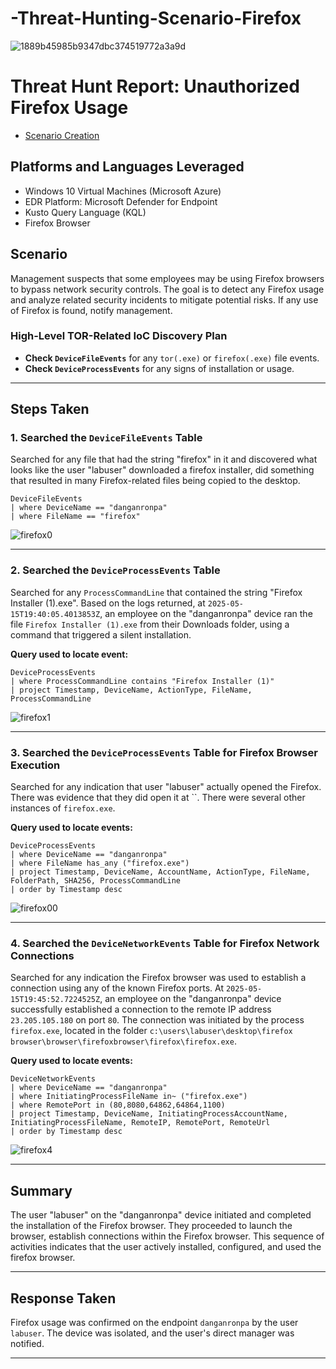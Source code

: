 # -Threat-Hunting-Scenario-Firefox
![1889b45985b9347dbc374519772a3a9d](https://github.com/user-attachments/assets/66ad3cf5-8de7-456b-8162-cef3525662d4)


# Threat Hunt Report: Unauthorized Firefox Usage
- [Scenario Creation](https://github.com/joshmadakor0/threat-hunting-scenario-tor/blob/main/threat-hunting-scenario-tor-event-creation.md)

## Platforms and Languages Leveraged
- Windows 10 Virtual Machines (Microsoft Azure)
- EDR Platform: Microsoft Defender for Endpoint
- Kusto Query Language (KQL)
- Firefox Browser

##  Scenario

Management suspects that some employees may be using Firefox browsers to bypass network security controls. The goal is to detect any Firefox usage and analyze related security incidents to mitigate potential risks. If any use of Firefox is found, notify management.

### High-Level TOR-Related IoC Discovery Plan

- **Check `DeviceFileEvents`** for any `tor(.exe)` or `firefox(.exe)` file events.
- **Check `DeviceProcessEvents`** for any signs of installation or usage.

---

## Steps Taken

### 1. Searched the `DeviceFileEvents` Table

Searched for any file that had the string "firefox" in it and discovered what looks like the user "labuser" downloaded a firefox installer, did something that resulted in many Firefox-related files being copied to the desktop.

```kql
DeviceFileEvents
| where DeviceName == "danganronpa"
| where FileName == "firefox"
```
![firefox0](https://github.com/user-attachments/assets/d592a028-62dd-4116-9787-0359e10006f9)


---

### 2. Searched the `DeviceProcessEvents` Table

Searched for any `ProcessCommandLine` that contained the string "Firefox Installer (1).exe". Based on the logs returned, at `2025-05-15T19:40:05.4013853Z`, an employee on the "danganronpa" device ran the file `Firefox Installer (1).exe` from their Downloads folder, using a command that triggered a silent installation.

**Query used to locate event:**

```kql
DeviceProcessEvents
| where ProcessCommandLine contains "Firefox Installer (1)"
| project Timestamp, DeviceName, ActionType, FileName, ProcessCommandLine

```
![firefox1](https://github.com/user-attachments/assets/58a334dc-832d-4653-9ce9-c44618c4f853)

---

### 3. Searched the `DeviceProcessEvents` Table for Firefox Browser Execution

Searched for any indication that user "labuser" actually opened the Firefox. There was evidence that they did open it at ``. There were several other instances of `firefox.exe`.

**Query used to locate events:**

```kql
DeviceProcessEvents  
| where DeviceName == "danganronpa"  
| where FileName has_any ("firefox.exe")  
| project Timestamp, DeviceName, AccountName, ActionType, FileName, FolderPath, SHA256, ProcessCommandLine  
| order by Timestamp desc
```
![firefox00](https://github.com/user-attachments/assets/c75fce23-a761-4e59-9c4e-a75789411b1a)

---

### 4. Searched the `DeviceNetworkEvents` Table for Firefox Network Connections

Searched for any indication the Firefox browser was used to establish a connection using any of the known Firefox ports. At `2025-05-15T19:45:52.7224525Z`, an employee on the "danganronpa" device successfully established a connection to the remote IP address `23.205.105.180` on port `80`. The connection was initiated by the process `firefox.exe`, located in the folder `c:\users\labuser\desktop\firefox browser\browser\firefoxbrowser\firefox\firefox.exe`. 

**Query used to locate events:**

```kql
DeviceNetworkEvents
| where DeviceName == "danganronpa"
| where InitiatingProcessFileName in~ ("firefox.exe")
| where RemotePort in (80,8080,64862,64864,1100)
| project Timestamp, DeviceName, InitiatingProcessAccountName, InitiatingProcessFileName, RemoteIP, RemotePort, RemoteUrl
| order by Timestamp desc
```
![firefox4](https://github.com/user-attachments/assets/1e10bef3-a950-490b-95bc-4507fe03f4ee)


---

## Summary

The user "labuser" on the "danganronpa" device initiated and completed the installation of the Firefox browser. They proceeded to launch the browser, establish connections within the Firefox browser. This sequence of activities indicates that the user actively installed, configured, and used the firefox browser.

---

## Response Taken

Firefox usage was confirmed on the endpoint `danganronpa` by the user `labuser`. The device was isolated, and the user's direct manager was notified.

---
